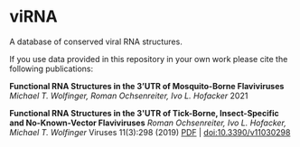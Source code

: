 # viRNA
A database of conserved viral RNA structures. 

If you use data provided in this repository in your own work please cite the following publications:

**Functional RNA Structures in the 3’UTR of Mosquito-Borne Flaviviruses**
_Michael T. Wolfinger, Roman Ochsenreiter, Ivo L. Hofacker_ 2021

**Functional RNA Structures in the 3'UTR of Tick-Borne, Insect-Specific and No-Known-Vector Flaviviruses**
_Roman Ochsenreiter, Ivo L. Hofacker, Michael T. Wolfinger_
Viruses 11(3):298 (2019) [PDF](http://lindor.tbi.univie.ac.at/fileadmin/media/papers/Ochsenreiter-2019.pdf) | [doi:10.3390/v11030298](https://doi.org/10.3390/v11030298)
